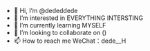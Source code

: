 - 👋 Hi, I’m @dededdede
- 👀 I’m interested in EVERYTHING INTERSTING
- 🌱 I’m currently learning MYSELF
- 💞️ I’m looking to collaborate on ()
- 📫 How to reach me WeChat：dede__H

<!---
dededdede/dededdede is a ✨ special ✨ repository because its `README.md` (this file) appears on your GitHub profile.
You can click the Preview link to take a look at your changes.
--->

